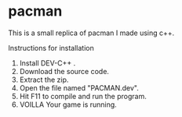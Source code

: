 # pacman
This is a small replica of pacman I made using c++.

Instructions for installation
1. Install DEV-C++ .
2. Download the source code.
3. Extract the zip.
4. Open the file named "PACMAN.dev".
5. Hit F11 to compile and run the program.
6. VOILLA Your game is running.
